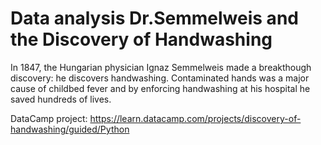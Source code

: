 # Data analysis Dr.Semmelweis and the Discovery of Handwashing

In 1847, the Hungarian physician Ignaz Semmelweis made a breakthough discovery: he discovers handwashing. Contaminated hands was a major cause of childbed fever and by enforcing handwashing at his hospital he saved hundreds of lives.


DataCamp project: https://learn.datacamp.com/projects/discovery-of-handwashing/guided/Python
